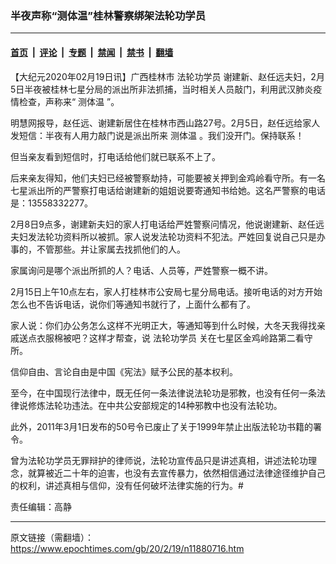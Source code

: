 ### 半夜声称“测体温”桂林警察绑架法轮功学员

---

#### [首页](../../../..?n11880716) &nbsp;|&nbsp; [评论](../../../../../epoch-comment?n11880716) &nbsp;|&nbsp; [专题](../../../../../epoch-special?n11880716) &nbsp;|&nbsp; [禁闻](../../../../../epoch-news?n11880716) &nbsp;|&nbsp; [禁书](../../../../../books?n11880716) &nbsp;|&nbsp; [翻墙](https://github.com/gfw-breaker/nogfw/blob/master/README.md?n11880716)


<div class="post_content" id="artbody" itemprop="articleBody">
 <!-- article content begin -->
 <p>
  【大纪元2020年02月19日讯】广西桂林市
  <ok href="https://www.epochtimes.com/gb/tag/%E6%B3%95%E8%BD%AE%E5%8A%9F%E5%AD%A6%E5%91%98.html">
   法轮功学员
  </ok>
  谢建新、赵任远夫妇，2月5日半夜被桂林七星分局的派出所非法抓捕，当时相关人员敲门，利用武汉肺炎疫情检查，声称来“
  <ok href="https://www.epochtimes.com/gb/tag/%E6%B5%8B%E4%BD%93%E6%B8%A9.html">
   测体温
  </ok>
  ”。
 </p>
 <p>
  明慧网报导，赵任远、谢建新居住在桂林市西山路27号。2月5日，赵任远给家人发短信：半夜有人用力敲门说是派出所来
  <ok href="https://www.epochtimes.com/gb/tag/%E6%B5%8B%E4%BD%93%E6%B8%A9.html">
   测体温
  </ok>
  。我们没开门。保持联系！
 </p>
 <p>
  但当亲友看到短信时，打电话给他们就已联系不上了。
 </p>
 <p>
  后来亲友得知，他们夫妇已经被警察劫持，可能要被关押到金鸡岭看守所。有一名七星派出所的严警察打电话给谢建新的姐姐说要寄通知书给她。这名严警察的电话是：13558332277。
 </p>
 <p>
  2月8日9点多，谢建新夫妇的家人打电话给严姓警察问情况，他说谢建新、赵任远夫妇发法轮功资料所以被抓。家人说发法轮功资料不犯法。严姓回复说自己只是办事的，不管那些。并让家属去找抓他们的人。
 </p>
 <p>
  家属询问是哪个派出所抓的人？电话、人员等，严姓警察一概不讲。
 </p>
 <p>
  2月15日上午10点左右，家人打桂林市公安局七星分局电话。接听电话的对方开始怎么也不告诉电话，说你们等通知书就行了，上面什么都有了。
 </p>
 <p>
  家人说：你们办公务怎么这样不光明正大，等通知等到什么时候，大冬天我得找亲戚送点衣服棉被吧？这样才帮查，说
  <ok href="https://www.epochtimes.com/gb/tag/%E6%B3%95%E8%BD%AE%E5%8A%9F%E5%AD%A6%E5%91%98.html">
   法轮功学员
  </ok>
  关在七星区金鸡岭路第二看守所。
 </p>
 <p>
  信仰自由、言论自由是中国《宪法》赋予公民的基本权利。
 </p>
 <p>
  至今，在中国现行法律中，既无任何一条法律说法轮功是邪教，也没有任何一条法律说修炼法轮功违法。在中共公安部规定的14种邪教中也没有法轮功。
 </p>
 <p>
  此外，2011年3月1日发布的50号令已废止了关于1999年禁止出版法轮功书籍的署令。
 </p>
 <p>
  曾为法轮功学员无罪辩护的律师说，法轮功宣传品只是讲述真相，讲述法轮功理念，就算被近二十年的迫害，也没有去宣传暴力，依然相信通过法律途径维护自己的权利，讲述真相与信仰，没有任何破坏法律实施的行为。#
 </p>
 <p>
  责任编辑：高静
 </p>
 <!-- article content end -->
 <div id="below_article_ad">
 </div>
</div>


---

原文链接（需翻墙）：https://www.epochtimes.com/gb/20/2/19/n11880716.htm